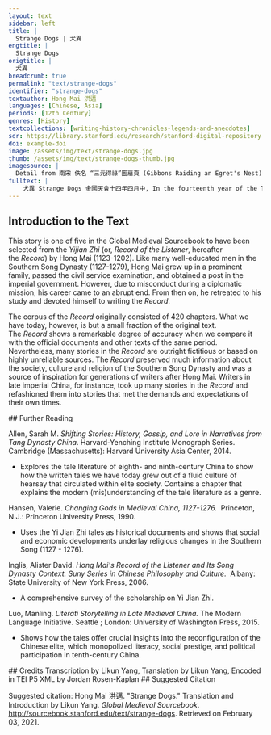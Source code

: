 ```yaml
---
layout: text
sidebar: left
title: |
  Strange Dogs | 犬異
engtitle: |
  Strange Dogs
origtitle: |
  犬異
breadcrumb: true
permalink: "text/strange-dogs"
identifier: "strange-dogs"
textauthor: Hong Mai 洪邁
languages: [Chinese, Asia]
periods: [12th Century]
genres: [History]
textcollections: [writing-history-chronicles-legends-and-anecdotes]
sdr: https://library.stanford.edu/research/stanford-digital-repository 
doi: example-doi 
image: /assets/img/text/strange-dogs.jpg
thumb: /assets/img/text/strange-dogs-thumb.jpg
imagesource: |
  Detail from 南宋 佚名 “三元得祿”圖扇頁 (Gibbons Raiding an Egret's Nest), Artist Unknown, late 12th century, Metropolitan Museum of Art, Accession Number: 13.100.104 [Public Domain]
fulltext: |
    犬異 Strange Dogs 金國天會十四年四月中, In the fourteenth year of the Tianhui era of the State of Jin, 京小雨, it was raining in the capital. 大雷震, There occurred a huge thunderbolt. 群犬數十爭赴土河而死, Several tens of dogs ran in group into the Tu River and died. 所可救者才一二耳。 Only one or two were rescued and survived. 
---
```

## Introduction to the Text 
<p>This story is one of five in the Global Medieval Sourcebook to have been selected from the <em>Yijian Zhi</em> (or, <em>Record of the Listener</em>, hereafter the <em>Record</em>) by Hong Mai (1123-1202). Like many well-educated men in the Southern Song Dynasty (1127-1279), Hong Mai grew up in a prominent family, passed the civil service examination, and obtained a post in the imperial government. However, due to misconduct during a diplomatic mission, his career came to an abrupt end. From then on, he retreated to his study and devoted himself to writing the <em>Record</em>.</p> <p>The corpus of the <em>Record</em> originally consisted of 420 chapters. What we have today, however, is but a small fraction of the original text. The <em>Record</em> shows a remarkable degree of accuracy when we compare it with the official documents and other texts of the same period. Nevertheless, many stories in the <em>Record</em> are outright fictitious or based on highly unreliable sources. The <em>Record</em> preserved much information about the society, culture and religion of the Southern Song Dynasty and was a source of inspiration for generations of writers after Hong Mai. Writers in late imperial China, for instance, took up many stories in the <em>Record</em> and refashioned them into stories that met the demands and expectations of their own times.</p>
## Further Reading 
<p>Allen, Sarah M. <em>Shifting Stories: History, Gossip, and Lore in Narratives from Tang Dynasty China</em>. Harvard-Yenching Institute Monograph Series.  Cambridge (Massachusetts): Harvard University Asia Center, 2014.</p> <ul> <li>Explores the tale literature of eighth- and ninth-century China to show how the written tales we have today grew out of a fluid culture of hearsay that circulated within elite society. Contains a chapter that explains the modern (mis)understanding of the tale literature as a genre.</li> </ul> <p>Hansen, Valerie. <em>Changing Gods in Medieval China, 1127-1276.</em>  Princeton, N.J.: Princeton University Press, 1990.</p> <ul> <li>Uses the Yi Jian Zhi tales as historical documents and shows that social and economic developments underlay religious changes in the Southern Song (1127 - 1276).</li> </ul> <p>Inglis, Alister David. <em>Hong Mai's Record of the Listener and Its Song Dynasty Context. Suny Series in Chinese Philosophy and Culture.</em>  Albany: State University of New York Press, 2006.</p> <ul> <li>A comprehensive survey of the scholarship on Yi Jian Zhi. </li> </ul> <p>Luo, Manling. <em>Literati Storytelling in Late Medieval China.</em> The Modern Language Initiative. Seattle ; London: University of Washington Press, 2015.</p> <ul> <li>Shows how the tales offer crucial insights into the reconfiguration of the Chinese elite, which monopolized literacy, social prestige, and political participation in tenth-century China.</li> </ul>
## Credits
Transcription by Likun Yang, 
Translation by Likun Yang, 
Encoded in TEI P5 XML by Jordan Rosen-Kaplan
## Suggested Citation
<p>Suggested citation: Hong Mai 洪邁.  "Strange Dogs." Translation and Introduction by Likun Yang. <em>Global Medieval Sourcebook</em>. <a href="http://sourcebook.stanford.edu/text/strange-dogs">http://sourcebook.stanford.edu/text/strange-dogs</a>. Retrieved on February 03, 2021.</p>